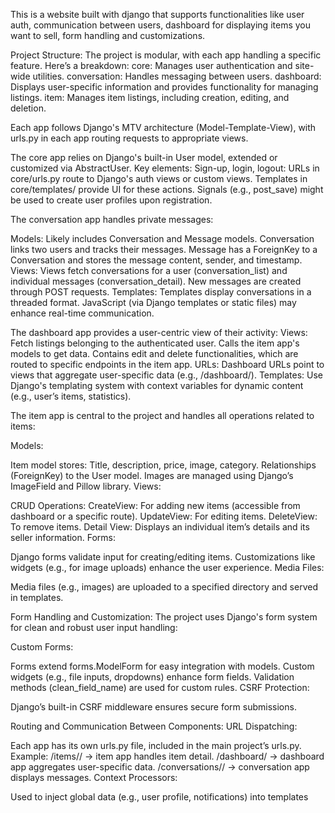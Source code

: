 This is a website built with django that supports functionalities like user auth, communication between users, dashboard for displaying items you want to sell, form handling and customizations. 

Project Structure:
The project is modular, with each app handling a specific feature. Here’s a breakdown:
core: Manages user authentication and site-wide utilities.
conversation: Handles messaging between users.
dashboard: Displays user-specific information and provides functionality for managing listings.
item: Manages item listings, including creation, editing, and deletion.

Each app follows Django's MTV architecture (Model-Template-View), with urls.py in each app routing requests to appropriate views.

The core app relies on Django's built-in User model, extended or customized via AbstractUser. Key elements:
Sign-up, login, logout:
URLs in core/urls.py route to Django's auth views or custom views.
Templates in core/templates/ provide UI for these actions.
Signals (e.g., post_save) might be used to create user profiles upon registration.

The conversation app handles private messages:

Models:
Likely includes Conversation and Message models.
Conversation links two users and tracks their messages.
Message has a ForeignKey to a Conversation and stores the message content, sender, and timestamp.
Views:
Views fetch conversations for a user (conversation_list) and individual messages (conversation_detail).
New messages are created through POST requests.
Templates:
Templates display conversations in a threaded format.
JavaScript (via Django templates or static files) may enhance real-time communication.


The dashboard app provides a user-centric view of their activity:
Views:
Fetch listings belonging to the authenticated user.
Calls the item app's models to get data.
Contains edit and delete functionalities, which are routed to specific endpoints in the item app.
URLs:
Dashboard URLs point to views that aggregate user-specific data (e.g., /dashboard/).
Templates:
Use Django's templating system with context variables for dynamic content (e.g., user’s items, statistics).

The item app is central to the project and handles all operations related to items:

Models:

Item model stores:
Title, description, price, image, category.
Relationships (ForeignKey) to the User model.
Images are managed using Django’s ImageField and Pillow library.
Views:

CRUD Operations:
CreateView: For adding new items (accessible from dashboard or a specific route).
UpdateView: For editing items.
DeleteView: To remove items.
Detail View:
Displays an individual item’s details and its seller information.
Forms:

Django forms validate input for creating/editing items.
Customizations like widgets (e.g., for image uploads) enhance the user experience.
Media Files:

Media files (e.g., images) are uploaded to a specified directory and served in templates.


Form Handling and Customization:
The project uses Django's form system for clean and robust user input handling:

Custom Forms:

Forms extend forms.ModelForm for easy integration with models.
Custom widgets (e.g., file inputs, dropdowns) enhance form fields.
Validation methods (clean_field_name) are used for custom rules.
CSRF Protection:

Django’s built-in CSRF middleware ensures secure form submissions.


Routing and Communication Between Components:
URL Dispatching:

Each app has its own urls.py file, included in the main project’s urls.py.
Example:
/items/<id>/ -> item app handles item detail.
/dashboard/ -> dashboard app aggregates user-specific data.
/conversations/<id>/ -> conversation app displays messages.
Context Processors:

Used to inject global data (e.g., user profile, notifications) into templates